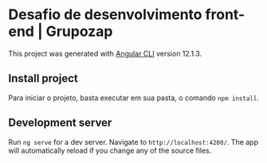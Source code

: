 # Desafio de desenvolvimento front-end | Grupozap

This project was generated with [Angular CLI](https://github.com/angular/angular-cli) version 12.1.3.

## Install project

Para iniciar o projeto, basta executar em sua pasta, o comando `npm install`.

## Development server

Run `ng serve` for a dev server. Navigate to `http://localhost:4200/`. The app will automatically reload if you change any of the source files.
